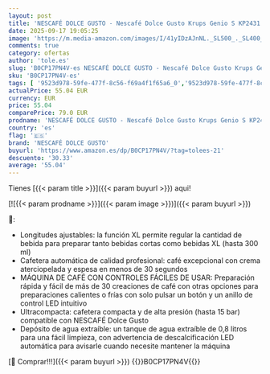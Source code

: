 ```yaml
---
layout: post
title: 'NESCAFÉ DOLCE GUSTO - Nescafé Dolce Gusto Krups Genio S KP2431 - Cafetera espresso y otras bebidas en cápsula  automática  color blanco'
date: 2025-09-17 19:05:25
image: 'https://m.media-amazon.com/images/I/41yIDzAJnNL._SL500_._SL400_.jpg'
comments: true
category: ofertas
author: 'tole.es'
slug: 'B0CP17PN4V-es NESCAFÉ DOLCE GUSTO - Nescafé Dolce Gusto Krups Genio S...'
sku: 'B0CP17PN4V-es'
tags: [ '9523d978-59fe-477f-8c56-f69a4f1f65a6_0','9523d978-59fe-477f-8c56-f69a4f1f65a6_6201','9523d978-59fe-477f-8c56-f69a4f1f65a6_701','9523d978-59fe-477f-8c56-f69a4f1f65a6_9101','Arborist Merchandising Root','Cafeteras individuales','Hogar y cocina','Máquinas cafeteras','New Arrivals Social: Home and Kitchen','Self Service','Special Features Stores','Top Brands Kitchen Appliances','Top Brands Kitchen Selection','Utensilios para café y té','cafetera','dolce','gusto','nescafé dolce gusto','top brands_home_and_kitchen','🇪🇸', ]
actualPrice: 55.04 EUR
currency: EUR
price: 55.04
comparePrice: 79.0 EUR
prodname: 'NESCAFÉ DOLCE GUSTO - Nescafé Dolce Gusto Krups Genio S KP2431 - Cafetera espresso y otras bebidas en cápsula  automática  color blanco'
country: 'es'
flag: '🇪🇸'
brand: 'NESCAFÉ DOLCE GUSTO'
buyurl: 'https://www.amazon.es/dp/B0CP17PN4V/?tag=tolees-21'
descuento: '30.33'
average: '55.04'
---
```


Tienes [{{< param title >}}]({{< param buyurl >}}) aqui!

[![{{< param prodname >}}]({{< param image >}})]({{< param buyurl >}})

🔎:

- Longitudes ajustables: la función XL permite regular la cantidad de bebida para preparar tanto bebidas cortas como bebidas XL (hasta 300 ml)
- Cafetera automática de calidad profesional: café excepcional con crema aterciopelada y espesa en menos de 30 segundos
- MÁQUINA DE CAFÉ CON CONTROLES FÁCILES DE USAR: Preparación rápida y fácil de más de 30 creaciones de café con otras opciones para preparaciones calientes o frías con solo pulsar un botón y un anillo de control LED intuitivo
- Ultracompacta: cafetera compacta y de alta presión (hasta 15 bar) compatible con NESCAFÉ Dolce Gusto
- Depósito de agua extraíble: un tanque de agua extraíble de 0,8 litros para una fácil limpieza, con advertencia de descalcificación LED automática para avisarle cuando necesite mantener la máquina

[🛒 Comprar!!!]({{< param buyurl >}})
{{<world>}}B0CP17PN4V{{</world>}}
